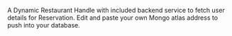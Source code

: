 A Dynamic Restaurant Handle with included backend service to fetch user details for Reservation. Edit and paste your own Mongo atlas address to push into your database.

